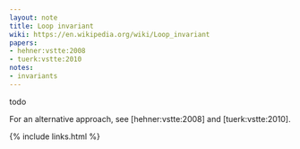 ```yaml
---
layout: note
title: Loop invariant
wiki: https://en.wikipedia.org/wiki/Loop_invariant
papers:
- hehner:vstte:2008
- tuerk:vstte:2010
notes:
- invariants
---
```


todo

For an alternative approach,
see [hehner:vstte:2008] and [tuerk:vstte:2010].

{% include links.html %}
